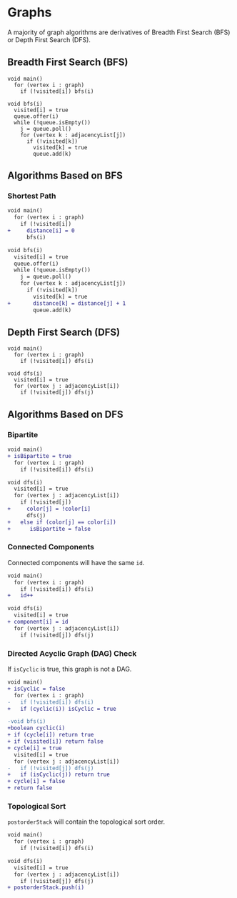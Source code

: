 # Graphs
A majority of graph algorithms are derivatives of Breadth First Search (BFS) or Depth First Search (DFS).
## Breadth First Search (BFS)
```
void main()
  for (vertex i : graph)
    if (!visited[i]) bfs(i)

void bfs(i)
  visited[i] = true
  queue.offer(i)
  while (!queue.isEmpty())
    j = queue.poll()
    for (vertex k : adjacencyList[j])
      if (!visited[k])
        visited[k] = true
        queue.add(k)
```
## Algorithms Based on BFS
### Shortest Path
``` diff
void main()
  for (vertex i : graph)
    if (!visited[i])
+     distance[i] = 0
      bfs(i)

void bfs(i)
  visited[i] = true
  queue.offer(i)
  while (!queue.isEmpty())
    j = queue.poll()
    for (vertex k : adjacencyList[j])
      if (!visited[k])
        visited[k] = true
+       distance[k] = distance[j] + 1
        queue.add(k)
```
## Depth First Search (DFS)
```
void main()
  for (vertex i : graph)
    if (!visited[i]) dfs(i)

void dfs(i)
  visited[i] = true
  for (vertex j : adjacencyList[i])
    if (!visited[j]) dfs(j)
```
## Algorithms Based on DFS
### Bipartite
``` diff
void main()
+ isBipartite = true
  for (vertex i : graph)
    if (!visited[i]) dfs(i)

void dfs(i)
  visited[i] = true
  for (vertex j : adjacencyList[i])
    if (!visited[j])
+     color[j] = !color[i]
      dfs(j)
+   else if (color[j] == color[i])
+      isBipartite = false
```
### Connected Components
Connected components will have the same `id`.
``` diff
void main()
  for (vertex i : graph)
    if (!visited[i]) dfs(i)
+   id++

void dfs(i)
  visited[i] = true
+ component[i] = id
  for (vertex j : adjacencyList[i])
    if (!visited[j]) dfs(j)
```
### Directed Acyclic Graph (DAG) Check
If `isCyclic` is true, this graph is not a DAG.
``` diff
void main()
+ isCyclic = false
  for (vertex i : graph)
-   if (!visited[i]) dfs(i)
+   if (cyclic(i)) isCyclic = true

-void bfs(i)
+boolean cyclic(i)
+ if (cycle[i]) return true
+ if (visited[i]) return false
+ cycle[i] = true
  visited[i] = true
  for (vertex j : adjacencyList[i])
-   if (!visited[j]) dfs(j)
+   if (isCyclic(j)) return true
+ cycle[i] = false
+ return false
```
### Topological Sort
`postorderStack` will contain the topological sort order.
``` diff
void main()
  for (vertex i : graph)
    if (!visited[i]) dfs(i)

void dfs(i)
  visited[i] = true
  for (vertex j : adjacencyList[i])
    if (!visited[j]) dfs(j)
+ postorderStack.push(i)
```
